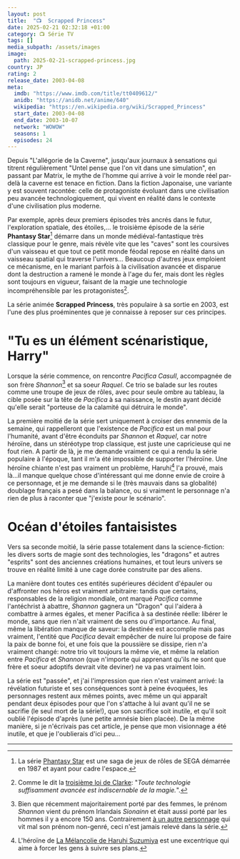 ```yaml
---
layout: post
title:  "📺  Scrapped Princess"
date: 2025-02-21 02:32:18 +01:00
category: 📺 Série TV
tags: []
media_subpath: /assets/images
image:
  path: 2025-02-21-scrapped-princess.jpg
country: JP
rating: 2
release_date: 2003-04-08
meta:
  imdb: "https://www.imdb.com/title/tt0409612/"
  anidb: "https://anidb.net/anime/640"
  wikipedia: "https://en.wikipedia.org/wiki/Scrapped_Princess"
  start_date: 2003-04-08
  end_date: 2003-10-07
  network: "WOWOW"
  seasons: 1
  episodes: 24
---
```


Depuis "L'allégorie de la Caverne", jusqu'aux journaux à sensations qui titrent régulièrement "Untel pense que l'on vit dans une simulation", en passant par Matrix, le mythe de l'homme qui arrive à voir le monde réel par-delà la caverne est tenace en fiction. Dans la fiction Japonaise, une variante y est souvent racontée: celle de protagoniste évoluant dans une civilisation peu avancée technologiquement, qui vivent en réalité dans le contexte d'une civilisation plus moderne.

Par exemple, après deux premiers épisodes très ancrés dans le futur, l'exploration spatiale, des étoiles,... le troisième épisode de la série **Phantasy Star**[^1] démarre dans un monde médiéval-fantastique très classique pour le genre, mais révèle vite que les "caves" sont les coursives d'un vaisseau et que tout ce petit monde féodal repose en réalité dans un vaisseau spatial qui traverse l'univers... Beaucoup d'autres jeux emploient ce mécanisme, en le mariant parfois à la civilisation avancée et disparue dont la destruction a ramené le monde à l'age du fer, mais dont les règles sont toujours en vigueur, faisant de la magie une technologie incompréhensible par les protagonistes[^2].

La série animée **Scrapped Princess**, très populaire à sa sortie en 2003, est l'une des plus proéminentes que je connaisse à reposer sur ces principes.

# "Tu es un élément scénaristique, Harry"

Lorsque la série commence, on rencontre *Pacifica Casull*, accompagnée de son frère *Shannon*[^3] et sa soeur *Raquel*. Ce trio se balade sur les routes comme une troupe de jeux de rôles, avec pour seule ombre au tableau, la cible posée sur la tête de *Pacifica* à sa naissance, le destin ayant décidé qu'elle serait "porteuse de la calamité qui détruira le monde".

La première moitié de la série sert uniquement à croiser des ennemis de la semaine, qui rappelleront que l'existence de *Pacifica* est un mal pour l'humanité, avant d'être éconduits par *Shannon* et *Raquel*, car notre héroïne, dans un stéréotype trop classique, est juste une capricieuse qui ne fout rien. A partir de là, je me demande vraiment ce qui a rendu la série populaire à l'époque, tant il m'a été impossible de supporter l'héroïne. Une héroïne chiante n'est pas vraiment un problème, Haruhi[^4] l'a prouvé, mais là...il manque quelque chose d'intéressant qui me donne envie de croire à ce personnage, et je me demande si le (très mauvais dans sa globalité) doublage français a pesé dans la balance, ou si vraiment le personnage n'a rien de plus à raconter que "j'existe pour le scénario".

# Océan d'étoiles fantaisistes

Vers sa seconde moitié, la série passe totalement dans la science-fiction: les divers sorts de magie sont des technologies, les "dragons" et autres "esprits" sont des anciennes créations humaines, et tout leurs univers se trouve en réalité limité à une cage dorée construite par des aliens.

La manière dont toutes ces entités supérieures décident d'épauler ou d'affronter nos héros est vraiment arbitraire: tandis que certains, responsables de la religion mondiale, ont marqué *Pacifica* comme l'antéchrist à abattre, *Shannon* gagnera un "Dragon" qui l'aidera à combattre à armes égales, et mener Pacifica à sa destinée réelle: libérer le monde, sans que rien n'ait vraiment de sens ou d'importance. Au final, même la libération manque de saveur: la destinée est accomplie mais pas vraiment, l'entité que *Pacifica* devait empêcher de nuire lui propose de faire la paix de bonne foi, et une fois que la poussière se dissipe, rien n'a vraiment changé: notre trio vit toujours la même vie, et même la relation entre *Pacifica* et *Shannon* (que n'importe qui apprenant qu'ils ne sont que frère et soeur adoptifs devrait vite deviner) ne va pas vraiment loin.

La série est "passée", et j'ai l'impression que rien n'est vraiment arrivé: la révélation futuriste et ses conséquences sont à peine évoquées, les personnages restent aux mêmes points, avec même un qui apparaît pendant deux épisodes pour que l'on s'attache à lui avant qu'il ne se sacrifie (le seul mort de la série!), que son sacrifice soit inutile, et qu'il soit oublié l'épisode d'après (une petite amnésie bien placée). De la même manière, si je n'écrivais pas cet article, je pense que mon visionnage a été inutile, et que je l'oublierais d'ici peu...

* * *
[^1]: La série [<i class="fab fa-wikipedia-w"></i> Phantasy Star](https://fr.wikipedia.org/wiki/Phantasy_Star) est une saga de jeux de rôles de SEGA démarrée en 1987 et ayant pour cadre l'espace.
[^2]: Comme le dit la [<i class="fab fa-wikipedia-w"></i> troisième loi de Clarke](https://fr.wikipedia.org/wiki/Trois_lois_de_Clarke): "*Toute technologie suffisamment avancée est indiscernable de la magie.*".
[^3]: Bien que récemment majoritairement porté par des femmes, le prénom *Shannon* vient du prénom Irlandais *Sionainn* et était aussi porté par les hommes il y a encore 150 ans. Contrairement [<i class="fab fa-wikipedia-w"></i> à un autre personnage](https://fr.wikipedia.org/wiki/Personnages_de_Mobile_Suit_Zeta_Gundam) qui vit mal son prénom non-genré, ceci n'est jamais relevé dans la série.
[^4]: L'héroïne de [<i class="fab fa-wikipedia-w"></i> La Mélancolie de Haruhi Suzumiya](https://fr.wikipedia.org/wiki/La_M%C3%A9lancolie_de_Haruhi_Suzumiya) est une excentrique qui aime à forcer les gens à suivre ses plans.

